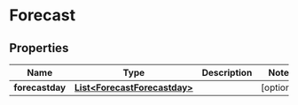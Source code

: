 
# Forecast

## Properties
Name | Type | Description | Notes
------------ | ------------- | ------------- | -------------
**forecastday** | [**List&lt;ForecastForecastday&gt;**](ForecastForecastday.md) |  |  [optional]




